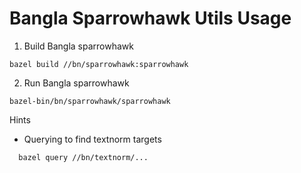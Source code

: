 # Bangla Sparrowhawk Utils Usage 


1. Build Bangla sparrowhawk

``` bazel build //bn/sparrowhawk:sparrowhawk  ```

2. Run Bangla sparrowhawk

``` bazel-bin/bn/sparrowhawk/sparrowhawk ```

Hints 

* Querying to find textnorm targets

```   bazel query //bn/textnorm/...  ```

